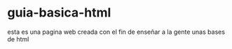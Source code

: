 # guia-basica-html
esta es una pagina web creada con el fin de enseñar a la gente unas bases de html
